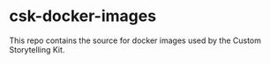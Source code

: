 # csk-docker-images

This repo contains the source for docker images used by the Custom Storytelling Kit.
